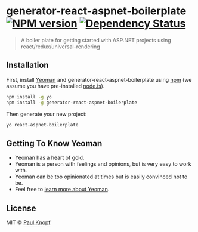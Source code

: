 # generator-react-aspnet-boilerplate [![NPM version][npm-image]][npm-url] [![Dependency Status][daviddm-image]][daviddm-url]
> A boiler plate for getting started with ASP.NET projects using react/redux/universal-rendering

## Installation

First, install [Yeoman](http://yeoman.io) and generator-react-aspnet-boilerplate using [npm](https://www.npmjs.com/) (we assume you have pre-installed [node.js](https://nodejs.org/)).

```bash
npm install -g yo
npm install -g generator-react-aspnet-boilerplate
```

Then generate your new project:

```bash
yo react-aspnet-boilerplate
```

## Getting To Know Yeoman

 * Yeoman has a heart of gold.
 * Yeoman is a person with feelings and opinions, but is very easy to work with.
 * Yeoman can be too opinionated at times but is easily convinced not to be.
 * Feel free to [learn more about Yeoman](http://yeoman.io/).

## License

MIT © [Paul Knopf](http://pknopf.com/)


[npm-image]: https://badge.fury.io/js/generator-react-aspnet-boilerplate.svg
[npm-url]: https://npmjs.org/package/generator-react-aspnet-boilerplate
[travis-image]: https://travis-ci.org/pauldotknopf/generator-react-aspnet-boilerplate.svg?branch=master
[travis-url]: https://travis-ci.org/pauldotknopf/generator-react-aspnet-boilerplate
[daviddm-image]: https://david-dm.org/pauldotknopf/generator-react-aspnet-boilerplate.svg?theme=shields.io
[daviddm-url]: https://david-dm.org/pauldotknopf/generator-react-aspnet-boilerplate
[coveralls-image]: https://coveralls.io/repos/pauldotknopf/generator-react-aspnet-boilerplate/badge.svg
[coveralls-url]: https://coveralls.io/r/pauldotknopf/generator-react-aspnet-boilerplate
